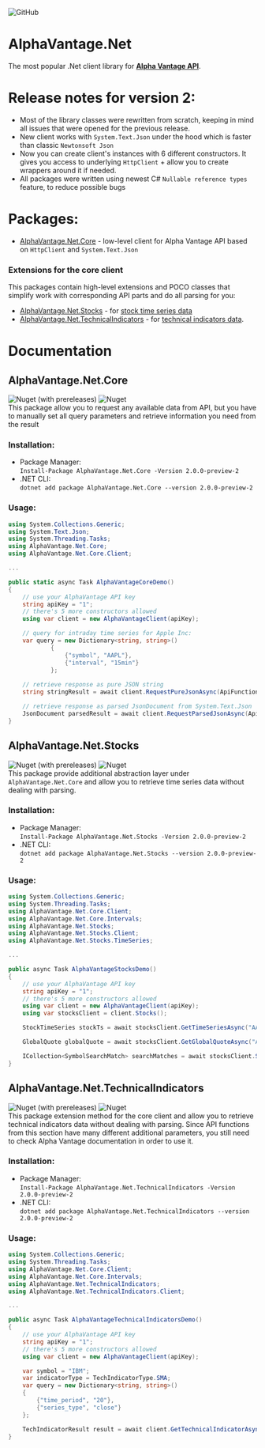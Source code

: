 ![GitHub](https://img.shields.io/github/license/LutsenkoKirill/AlphaVantage.Net)

# AlphaVantage.Net
The most popular .Net client library for [**Alpha Vantage API**](https://www.alphavantage.co/).  

# Release notes for version 2:
- Most of the library classes were rewritten from scratch, keeping in mind all issues that were opened for the previous release. 
- New client works with `System.Text.Json` under the hood which is faster than classic `Newtonsoft Json` 
- Now you can create client's instances with 6 different constructors. It  gives you access to underlying `HttpClient` + allow you to create wrappers around it if needed.  
- All packages were written using newest C# `Nullable reference types` feature, to reduce possible bugs

# Packages: 
- [AlphaVantage.Net.Core](AlphaVantage.Net/src/AlphaVantage.Net.Core) - low-level client for Alpha Vantage API based on `HttpClient` and `System.Text.Json`
### Extensions for the core client
This packages contain high-level extensions and POCO classes that simplify work with corresponding API parts and do all parsing for you:
- [AlphaVantage.Net.Stocks](AlphaVantage.Net/src/AlphaVantage.Net.Stocks) - for [stock time series data](https://www.alphavantage.co/documentation/#time-series-data)
- [AlphaVantage.Net.TechnicalIndicators](AlphaVantage.Net/src/AlphaVantage.Net.TechnicalIndicators) - for [technical indicators data](https://www.alphavantage.co/documentation/#technical-indicators).

# Documentation

## AlphaVantage.Net.Core
![Nuget (with prereleases)](https://img.shields.io/nuget/vpre/AlphaVantage.Net.Core)
![Nuget](https://img.shields.io/nuget/dt/AlphaVantage.Net.Core)  
This package allow you to request any available data from API, but you have to manually set all query parameters and retrieve information you need from the result

### Installation: 
- Package Manager:  
`Install-Package AlphaVantage.Net.Core -Version 2.0.0-preview-2`  
- .NET CLI:  
`dotnet add package AlphaVantage.Net.Core --version 2.0.0-preview-2`  

### Usage: 
```csharp
using System.Collections.Generic;
using System.Text.Json;
using System.Threading.Tasks;
using AlphaVantage.Net.Core;
using AlphaVantage.Net.Core.Client;

...

public static async Task AlphaVantageCoreDemo()
{
    // use your AlphaVantage API key
    string apiKey = "1";
    // there's 5 more constructors allowed
    using var client = new AlphaVantageClient(apiKey);

    // query for intraday time series for Apple Inc:
    var query = new Dictionary<string, string>()
            {
                {"symbol", "AAPL"},
                {"interval", "15min"}
            };
    
    // retrieve response as pure JSON string
    string stringResult = await client.RequestPureJsonAsync(ApiFunction.TIME_SERIES_INTRADAY, query);

    // retrieve response as parsed JsonDocument from System.Text.Json
    JsonDocument parsedResult = await client.RequestParsedJsonAsync(ApiFunction.TIME_SERIES_INTRADAY, query);
}
```

## AlphaVantage.Net.Stocks
![Nuget (with prereleases)](https://img.shields.io/nuget/vpre/AlphaVantage.Net.Stocks)
![Nuget](https://img.shields.io/nuget/dt/AlphaVantage.Net.Stocks)  
This package provide additional abstraction layer under `AlphaVantage.Net.Core` and allow you to retrieve time series data without dealing with parsing. 

### Installation: 
- Package Manager:  
`Install-Package AlphaVantage.Net.Stocks -Version 2.0.0-preview-2`  
- .NET CLI:  
`dotnet add package AlphaVantage.Net.Stocks --version 2.0.0-preview-2`  

### Usage: 
```csharp
using System.Collections.Generic;
using System.Threading.Tasks;
using AlphaVantage.Net.Core.Client;
using AlphaVantage.Net.Core.Intervals;
using AlphaVantage.Net.Stocks;
using AlphaVantage.Net.Stocks.Client;
using AlphaVantage.Net.Stocks.TimeSeries;

...

public async Task AlphaVantageStocksDemo()
{
    // use your AlphaVantage API key
    string apiKey = "1";
    // there's 5 more constructors allowed
    using var client = new AlphaVantageClient(apiKey);
    using var stocksClient = client.Stocks();

    StockTimeSeries stockTs = await stocksClient.GetTimeSeriesAsync("AAPL", Interval.Daily, TimeSeriesSize.Full, isAdjusted: true);

    GlobalQuote globalQuote = await stocksClient.GetGlobalQuoteAsync("AAPL");

    ICollection<SymbolSearchMatch> searchMatches = await stocksClient.SearchSymbolAsync("BA");
}
```

## AlphaVantage.Net.TechnicalIndicators
![Nuget (with prereleases)](https://img.shields.io/nuget/vpre/AlphaVantage.Net.TechnicalIndicators)
![Nuget](https://img.shields.io/nuget/dt/AlphaVantage.Net.TechnicalIndicators)  
This package extension method for the core client and allow you to retrieve technical indicators data without dealing with parsing. Since API functions from this section have many different additional parameters, you still need to check Alpha Vantage documentation in order to use it. 

### Installation: 
- Package Manager:  
`Install-Package AlphaVantage.Net.TechnicalIndicators -Version 2.0.0-preview-2`  
- .NET CLI:  
`dotnet add package AlphaVantage.Net.TechnicalIndicators --version 2.0.0-preview-2`  

### Usage: 
```csharp
using System.Collections.Generic;
using System.Threading.Tasks;
using AlphaVantage.Net.Core.Client;
using AlphaVantage.Net.Core.Intervals;
using AlphaVantage.Net.TechnicalIndicators;
using AlphaVantage.Net.TechnicalIndicators.Client;

...

public async Task AlphaVantageTechnicalIndicatorsDemo()
{
    // use your AlphaVantage API key
    string apiKey = "1";
    // there's 5 more constructors allowed
    using var client = new AlphaVantageClient(apiKey);

    var symbol = "IBM";
    var indicatorType = TechIndicatorType.SMA;
    var query = new Dictionary<string, string>()
    {
        {"time_period", "20"},
        {"series_type", "close"}
    };

    TechIndicatorResult result = await client.GetTechnicalIndicatorAsync(symbol, indicatorType, Interval.Min15, query);
}
```